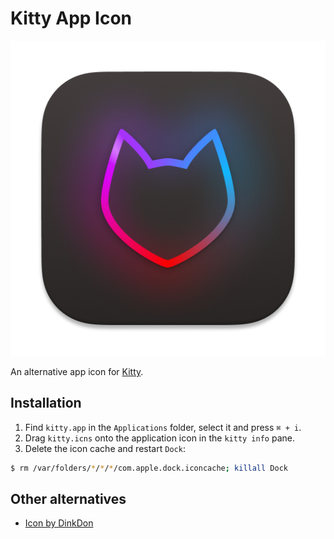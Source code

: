 # Kitty App Icon 

![](./icon_512x512.png)

An alternative app icon for [Kitty](https://sw.kovidgoyal.net/kitty/).

## Installation

1. Find `kitty.app` in the `Applications` folder, select it and press `⌘ + i`.
2. Drag `kitty.icns` onto the application icon in the `kitty info` pane.
3. Delete the icon cache and restart `Dock`:

```bash
$ rm /var/folders/*/*/*/com.apple.dock.iconcache; killall Dock
```

## Other alternatives

* [Icon by DinkDon](https://github.com/DinkDonk/kitty-icon)
